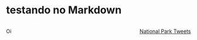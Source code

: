 # testando no Markdown
<style type="text/css">
.image-right {
  display: block;
  margin-left: auto;
  margin-right: auto;
  float: right;
}
</style>
<p style="float: left"> 
Oi

<script src="//cdnjs.cloudflare.com/ajax/libs/p5.js/0.5.8/p5.js"></script>
<script src="sketch.js"></script>
</p>

<p class="image-right"> 
<a class="twitter-grid" data-limit="20" data-width="300" data-dnt="true" href="https://twitter.com/villares?ref_src=twsrc%5Etfw">National Park Tweets</a>
<script async src="https://platform.twitter.com/widgets.js" charset="utf-8"></script>
</p>
